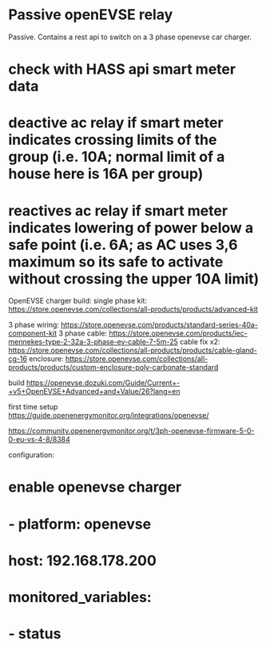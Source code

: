# Passive openEVSE relay
Passive. Contains a rest api to switch on a 3 phase openevse car charger.

# check with HASS api smart meter data
# deactive ac relay if smart meter indicates crossing limits of the group (i.e. 10A; normal limit of a house here is 16A per group)
# reactives ac relay if smart meter indicates lowering of power below a safe point (i.e. 6A; as AC uses 3,6 maximum so its safe to activate without crossing the upper 10A limit)

OpenEVSE charger build:
single phase kit:
                https://store.openevse.com/collections/all-products/products/advanced-kit

3 phase wiring: https://store.openevse.com/products/standard-series-40a-component-kit
3 phase cable:  https://store.openevse.com/products/iec-mennekes-type-2-32a-3-phase-ev-cable-7-5m-25
cable fix x2:   https://store.openevse.com/collections/all-products/products/cable-gland-cg-16
enclosure:      https://store.openevse.com/collections/all-products/products/custom-enclosure-poly-carbonate-standard

build
https://openevse.dozuki.com/Guide/Current+-+v5+OpenEVSE+Advanced+and+Value/26?lang=en

first time setup
https://guide.openenergymonitor.org/integrations/openevse/

https://community.openenergymonitor.org/t/3ph-openevse-firmware-5-0-0-eu-vs-4-8/8384


configuration:
  # enable openevse charger
  # - platform: openevse
  #   host: 192.168.178.200
  #   monitored_variables:
  #     - status